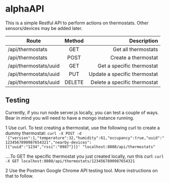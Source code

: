 # alphaAPI

This is a simple Restful API to perform actions on thermostats. Other sensors/devices may be 
added later.

| Route        | Method           | Description  |
| ------------- |:-------------:| -----:|
| /api/thermostats      | GET | Get all thermostats |
| /api/thermostats      | POST      |   Create a thermostat |
| /api/thermostats/uuid | GET      |    Get a specific thermostat |
| /api/thermostats/uuid | PUT      |    Update a specific thermostat |
| /api/thermostats/uuid | DELETE      |    Delete a specific thermostat |

## Testing
Currently, if you run node server.js locally, you can test a couple of ways. Bear in mind you will need to have a mongo instance running.

1 Use curl. To test creating a thermostat, use the following curl to create a dummy thermostat: ````curl -X POST -d '{"version":1,"temperature":32,"humidity":61,"occupancy":true,"uuid":"1234567890987654321","nearby-devices":[{"uuid":"1234","rssi":"0987"}]}' "localhost:8080/api/thermostats"````

....To GET the specific thermostat you just created locally, run this curl: ````curl -X GET localhost:8080/api/thermostats/1234567890987654321````

2 Use the Postman Google Chrome API testing tool. More instructions on that to follow.

